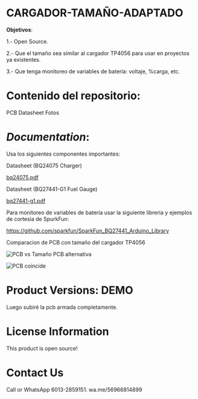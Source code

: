 # CARGADOR-TAMAÑO-ADAPTADO

**Objetivos**:

1.- Open Source.

2.- Que el tamaño sea similar al cargador TP4056 para usar en proyectos ya existentes.

3.- Que tenga monitoreo de variables de batería: voltaje, %carga, etc.


# **Contenido del repositorio**:

PCB
Datasheet
Fotos

# *Documentation*:

Usa los siguientes componentes importantes:

Datasheet (BQ24075 Charger)

[bq24075.pdf](https://github.com/SalgaCorp/CARGADOR-TAMAGNO-ADAPTADO/files/10971589/bq24075.pdf)

Datasheet (BQ27441-G1 Fuel Gauge)

[bq27441-g1.pdf](https://github.com/SalgaCorp/CARGADOR-TAMAGNO-ADAPTADO/files/10971591/bq27441-g1.pdf)


Para monitoreo de variables de batería usar la siguiente libreria y ejemplos de cortesia de SpurkFun:  

https://github.com/sparkfun/SparkFun_BQ27441_Arduino_Library


Comparacion de PCB con tamaño del cargador TP4056

![PCB vs Tamaño PCB alternativa](https://user-images.githubusercontent.com/40340747/225079221-6199d9de-2952-452b-9a14-d9a3a27c2178.jpeg)

![PCB coincide](https://user-images.githubusercontent.com/40340747/225079239-76fea418-7cf2-442e-9a2a-729af7d3c89c.jpeg)


# Product Versions: DEMO

Luego subiré la pcb armada completamente.

# License Information
This product is open source!

# Contact Us
Call or WhatsApp 6013-2859151. 
  wa.me/56966814899
